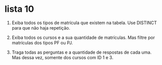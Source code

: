 # lista 10

1. Exiba todos os tipos de matrícula que existem na tabela. Use DISTINCT para que não haja repetição.

2. Exiba todos os cursos e a sua quantidade de matrículas. Mas filtre por matrículas dos tipos PF ou PJ.

3. Traga todas as perguntas e a quantidade de respostas de cada uma. Mas dessa vez, somente dos cursos com ID 1 e 3.


